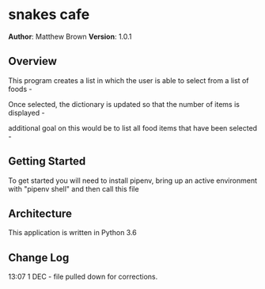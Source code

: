 # snakes cafe

**Author**: Matthew Brown
**Version**: 1.0.1

## Overview
This program creates a list in which the user is able to select from a list of foods -

Once selected, the dictionary is updated so that the number of items is displayed -

additional goal on this would be to list all food items that have been selected -

## Getting Started
To get started you will need to install pipenv, bring up an active environment with "pipenv shell" and then call this file

## Architecture
This application is written in Python 3.6



## Change Log

13:07 1 DEC - file pulled down for corrections.
